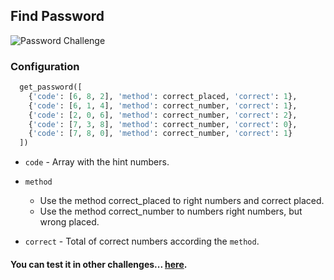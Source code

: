 ## Find Password

![Password Challenge](https://i.ytimg.com/vi/-uhKZTjIoeQ/maxresdefault.jpg)


### Configuration

```python
  get_password([
    {'code': [6, 8, 2], 'method': correct_placed, 'correct': 1},
    {'code': [6, 1, 4], 'method': correct_number, 'correct': 1},
    {'code': [2, 0, 6], 'method': correct_number, 'correct': 2},
    {'code': [7, 3, 8], 'method': correct_number, 'correct': 0},
    {'code': [7, 8, 0], 'method': correct_number, 'correct': 1}
  ])
```
- `code` - Array with the hint numbers.

- `method`
  - Use the method correct_placed to right numbers and correct placed.
  - Use the method correct_number to numbers right numbers, but wrong placed.

- `correct` - Total of correct numbers according the `method`.



#### You can test it in other challenges... [here](https://www.google.com.br/search?q=crack+the+code&tbm=isch).
